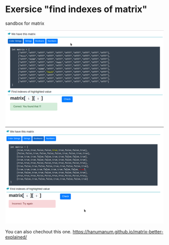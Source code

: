 # Exersice "find indexes of matrix"
sandbox for matrix

![](matrix.png)
![](matrix2.png)

You can also chechout this one.
https://hanumanum.github.io/matrix-better-explained/
